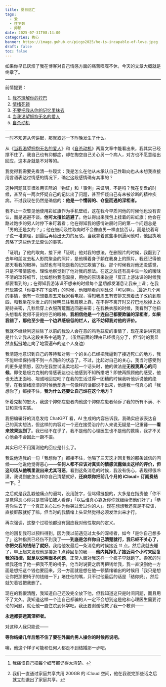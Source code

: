 ```yaml
---
title: 夏日逃亡
tags:
  - 爱
  - 性少数
  - 抑郁
date: 2025-07-31T08:14:00
categories: 掏心
banner: https://image.guhub.cn/picgo2025/he-is-incapable-of-love.jpeg
draft: false
toc: false
---
```


如果你早已厌烦了我在博客对自己情感方面的痛苦喋喋不休，今天的文章大概就是终章了。<!--more-->

---

前情提要：

1. [我不理解你的拧巴](/posts/我不理解你的拧巴/)
2. [情绪死锁](/posts/情绪死锁/)
3. [不要把我从你的记忆里抹去](/posts/不要把我从你的记忆里抹去/)
4. [当我渴望拥抱无名的爱人](/posts/当我渴望拥抱无名的爱人/)
5. [自杀动机](/posts/自杀动因/)

---

一时不知道从何讲起，那就叙述一下昨晚发生了什么。

从《[当我渴望拥抱无名的爱人](/posts/当我渴望拥抱无名的爱人/)》和《[自杀动机](/posts/自杀动因/)》两篇文章中能看出来，我其实已经撑不住了。我自己也有抑郁症，却在掏空自己关心另一个病人，对方也不愿意给出回应，这本身就是不对等的。

我觉得我需要先看清一些现实：我是怎么在他从未承认自己性取向也从未想我直接用言语表达过情感的情况下，确定这段感情确有其事的？

这种问题其实很难用实际的「物证」和「事例」来证明，不是吗？我在复盘的时候，甚至有一两次怀疑自己的记忆出了问题，甚至怀疑自己有未被诊断的精神疾病。不过我现在仍然是确信的：**他是一个懦弱的、仓皇而逃的深柜者。**

我不止一次瞥见他使用彩虹旗作为手机壁纸，这在我今早质问他的时候他也没有否认，而是逃避不谈。**他可太擅长逃避了**。他认得出来我包上挂着的彩虹旗；他会在路过跑步的男人时停下来盯着看；他在得知我的感情进展时问的第一个问题总是「男的还是女的？」；他在被问及性取向时不会像直男一样直接否认，而是绕着弯子说一堆道理，到最后再给出无力的反驳。当我拿着这些事例逼问他时，他固执地忽略了这些他无法否认的事实。

「证明」了他的取向，接下来「证明」他对我的想法。在删照片的时候，我翻到了去年和朋友去私人影院聚会的照片，是他横着身子躺在我身上的照片。我还记得他那天看我的眼神，当然也有可能是我的记忆欺骗了我。那个时候我对他还没感觉，只是不带情感地、理性地察觉到了他对我的想法。在这之后还有高中生一般的暧昧不清的琐碎细节，比如想约我泡温泉，用他的原话来说是「反正上游泳课的时候我都要看到的」；在得知我游泳课不想来的时候每个星期都发消息让我来上课；在我开玩笑说「你要不在下面吧」的时候，他眼睛看向别处说「可以啊」。[^1]最近几个月的事情，他有一次想要周五来我家看电视，得知我周五有安排又想着法子改约到周四，和我坐在沙发上的时候明显往我肩膀上靠，在不得不离开时又拧巴地脱掉上衣期待亲密，几秒后穿上衣服落荒而逃回避亲密；在我换衣服的时候，我看到了他扭头想看却觉得不妥的拧巴的眼神。**我相信他是一个连自己都要欺骗的深柜者，如果我错了，那他至少是一个边界感极低的烂人，这不妨碍我对他的评价。**

我就不继续列这些除了以前的我没人会在意的鸡毛蒜皮的事情了，现在来讲讲究竟是什么让我从这段关系中逃跑了。（虽然前面的理由已经很充分了，但当时的我显然直挺挺地走向了地雷遍布的这个人身边）

我清楚地意识到自己的等待和对另一个的关心已经把我逼到了接近死亡的地方，我不能继续保持得不到一点回应的状态了。不过，比起对自己的关心，我当时感受到的更多是愤怒，因为在我尝试温柔地起一个话头时，他的做法是**无视我真心的问候**。即使是极力克制的情感表达也让他感到不知所措吧？即使再照顾他的感受，他也无法正面地、坦诚地回应吧？在我的生活过得一团糟的时候我听他诉说他的绝望，在我情绪崩溃的时候他却连一句像样的话都说不出来，他连我一句真心的「我想你了」都接不住，**我为什么还要让自己烂在这个地方？**

怀着克制的怒火，我这个抑郁症患者向他这个抑郁症患者倾诉了我的所有不满、不甘和真情实感。

我把编辑好的消息发给 ChatGPT 看，AI 生成的内容告诉我，我确实应该表达自己的真实想法，但这样的内容对一个还在接受治疗的人来说无疑是一记重锤——**看来效果达到了**。我已经不在乎了，我不是他的心理医生也不是他的救赎，我才不关心他会不会因此一蹶不振。

其实已经不用猜测他的回应是什么了。

我说他连我的一句「我想你了」都接不住，他隔了三天这才回复我的那条诚信的问候——他说他觉得恶心——**任何人都不应该对真实的情感流露做出这样的评价，但这句话从他嘴里说出来尤其可恶**。看到这条消息的时候，我没有伤心，表现得很冷漠，我说到底怎么样你自己清楚就好，**还麻烦你把前几个月的 iCloud+ 订阅费结一下**。[^2]

之后就是我乱戳他痛点的谩骂，没用脏字，但骂得挺狠的，大多是在指责他「你不是觉得恶心你只是觉得怕被人看穿」「以后谁真心靠近你你就继续伤他们好了」「恭喜你失去了一个真正关心过你为你哭过爱过你的人」。现在想想我还真是不应该，直接屏蔽就好了嘛，但当时的我情绪上头显然觉得必须发泄出来才行。

再次强调，这整个过程他都没有回应我对他性取向的定义。

他的回复我可以预料得到，因为我以前遇见过太多的深柜者，如今「是你自己想多了」这种指责已经伤不到我了——**到底是怎样你自己清楚就行，我已经不关心了，你把欠我的钱结了就好**。我给他发最后一条消息的时候接近 11 点，然后我就去睡了，早上起来发现他是接近 1 点钟回复的我——**他内耗挣扎了接近两个小时来回复我的指控，就足以说明很多问题**，正常人面对我这样一个疯子早就跑了。搬家的时候我还给了他一把我不用的椅子，他当时说要之后再把钱给我，我一直没删他一方面是想把这个钱也要回来，另一方面就是想在他一顿情绪输出的时候用「我只是想让你把那把椅子的钱结一下」堵住他的嘴，只不过他最后的话是「结你妈」，然后就欠着钱把我删了。

现在的我很清醒，我知道自己还没完全放下他，但我知道这只是时间问题，而且用不了太久。我知道这样一个连自己都骗的人一定不会想到这是他和心理医生需要讨论的问题，就让他一直住院到休学吧。我还要谢谢他教了我一个教训——

**永远都要远离深柜者。**

对这种人我只能说——

**等你结婚几年后憋不住了要在外面约男人操你的时候再说吧。**

噢，他这个样子可能和任何人都走不到结婚那一步吧。

[^1]: 我痛恨自己把每个细节都记得太清楚。

[^2]: 我们一直通过家庭共享共用 200GB 的 iCloud 空间，他在我说完那些话之后就立刻退出了家庭共享。
